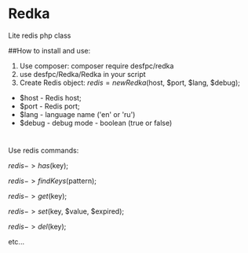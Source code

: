 # Redka
Lite redis php class


##How to install and use:
1) Use composer: 
composer require desfpc/redka
2) use desfpc/Redka/Redka in your script
3) Create Redis object: $redis = new Redka($host, $port, $lang, $debug);

- $host - Redis host;
- $port - Redis port;
- $lang - language name ('en' or 'ru')
- $debug - debug mode - boolean (true or false)

#

Use redis commands: 

  $redis->has($key); 

  $redis->findKeys($pattern); 

  $redis->get($key); 

  $redis->set($key, $value, $expired);

  $redis->del($key);

  etc...
